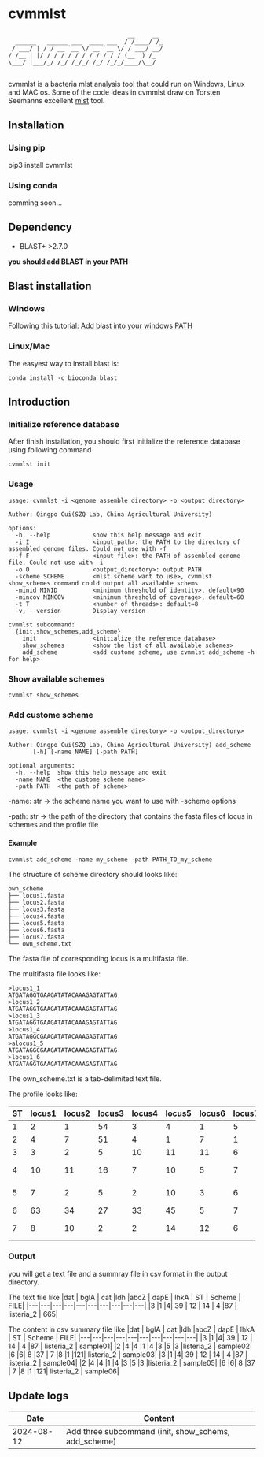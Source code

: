 # cvmmlst


```
                                  __     __
  ______   ______ ___  ____ ___  / /____/ /_
 / ___/ | / / __ `__ \/ __ `__ \/ / ___/ __/
/ /__ | |/ / / / / / / / / / / / (__  ) /_
\___/ |___/_/ /_/ /_/_/ /_/ /_/_/____/\__/


```

cvmmlst is a bacteria mlst analysis tool that could run on Windows, Linux and MAC os. Some of the code ideas in cvmmlst draw on Torsten Seemanns excellent [mlst](https://github.com/tseemann/mlst) tool.






## Installation
### Using pip
pip3 install cvmmlst

### Using conda
comming soon...

## Dependency
- BLAST+ >2.7.0

**you should add BLAST in your PATH**


## Blast installation
### Windows


Following this tutorial:
[Add blast into your windows PATH](http://82.157.185.121:22300/shares/BevQrP0j8EXn76p7CwfheA)

### Linux/Mac
The easyest way to install blast is:

```
conda install -c bioconda blast
```



## Introduction

### Initialize reference database

After finish installation, you should first initialize the reference database using following command
```
cvmmlst init
```


### Usage
```
usage: cvmmlst -i <genome assemble directory> -o <output_directory>

Author: Qingpo Cui(SZQ Lab, China Agricultural University)

options:
  -h, --help            show this help message and exit
  -i I                  <input_path>: the PATH to the directory of assembled genome files. Could not use with -f
  -f F                  <input_file>: the PATH of assembled genome file. Could not use with -i
  -o O                  <output_directory>: output PATH
  -scheme SCHEME        <mlst scheme want to use>, cvmmlst show_schemes command could output all available schems
  -minid MINID          <minimum threshold of identity>, default=90
  -mincov MINCOV        <minimum threshold of coverage>, default=60
  -t T                  <number of threads>: default=8
  -v, --version         Display version

cvmmlst subcommand:
  {init,show_schemes,add_scheme}
    init                <initialize the reference database>
    show_schemes        <show the list of all available schemes>
    add_scheme          <add custome scheme, use cvmmlst add_scheme -h for help>
```

### Show available schemes

```
cvmmlst show_schemes
```



### Add custome scheme
```
usage: cvmmlst -i <genome assemble directory> -o <output_directory>

Author: Qingpo Cui(SZQ Lab, China Agricultural University) add_scheme
       [-h] [-name NAME] [-path PATH]

optional arguments:
  -h, --help  show this help message and exit
  -name NAME  <the custome scheme name>
  -path PATH  <the path of scheme>
```

-name: str -> the scheme name you want to use with -scheme options

-path: str -> the path of the directory that contains the fasta files of locus in schemes and the profile file

#### Example
```
cvmmlst add_scheme -name my_scheme -path PATH_TO_my_scheme
```

The structure of scheme directory should looks like:
```
own_scheme
├── locus1.fasta
├── locus2.fasta
├── locus3.fasta
├── locus4.fasta
├── locus5.fasta
├── locus6.fasta
├── locus7.fasta
└── own_scheme.txt
```

The fasta file of corresponding locus is a multifasta file.

The multifasta file looks like:
```
>locus1_1
ATGATAGGTGAAGATATACAAAGAGTATTAG
>locus1_2
ATGATAGGTGAAGATATACAAAGAGTATTAG
>locus1_3
ATGATAGGTGAAGATATACAAAGAGTATTAG
>locus1_4
ATGATAGGCGAAGATATACAAAGAGTATTAG
>alocus1_5
ATGATAGGCGAAGATATACAAAGAGTATTAG
>locus1_6
ATGATAGGTGAAGATATACAAAGAGTATTAG
```

The own_scheme.txt is a tab-delimited text file.

The profile looks like:


|ST|locus1|locus2|locus3|locus4|locus5|locus6|locus7|clonal_complex|
|---|---|---|---|---|---|---|---|---|
|1|2|1|54|3|4|1|5|ST-21 complex|
|2|4|7|51|4|1|7|1|ST-45 complex|
|3|3|2|5|10|11|11|6|ST-49 complex|
|4|10|11|16|7|10|5|7|ST-403 complex|
|5|7|2|5|2|10|3|6|ST-353 complex|
|6|63|34|27|33|45|5|7||
|7|8|10|2|2|14|12|6|ST-354 complex|


### Output

you will get a text file and a summray file in csv format in the output directory.

The text file like
|dat | bglA | cat |ldh |abcZ | dapE | lhkA | ST | Scheme | FILE|
|---|---|---|---|---|---|---|---|---|---|
|3 |1 |4| 39 | 12 | 14 | 4 |87 | listeria_2 | 665|

The content in csv summary file like
|dat | bglA | cat |ldh |abcZ | dapE | lhkA | ST | Scheme | FILE|
|---|---|---|---|---|---|---|---|---|---|
|3 |1 |4| 39 | 12 | 14 | 4 |87 | listeria_2 | sample01|
|2 |4 |4 |1 |4 |3 |5 |3 |listeria_2 | sample02|
|6 |6| 8 |37 | 7 |8 |1 |121| listeria_2 | sample03|
|3 |1 |4| 39 | 12 | 14 | 4 |87 | listeria_2 | sample04|
|2 |4 |4 |1 |4 |3 |5 |3 |listeria_2 | sample05|
|6 |6| 8 |37 | 7 |8 |1 |121| listeria_2 | sample06|




## Update logs
|Date|Content|
|---|---|
|2024-08-12|Add three subcommand (init, show_schems, add_scheme)|
